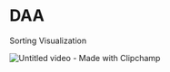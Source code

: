 # DAA
Sorting Visualization

![Untitled video - Made with Clipchamp](https://github.com/SreeVarshith/DAA/assets/95604448/8ce45e75-d5bf-42eb-af5d-d1d723224225)
